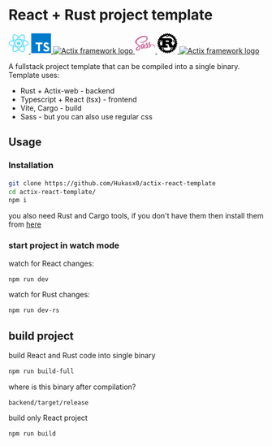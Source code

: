 # React + Rust project template
<div>
<a href="https://react.dev/">
  <img src="https://raw.githubusercontent.com/devicons/devicon/master/icons/react/react-original.svg" width="40px" />
</a>
<a href="https://www.typescriptlang.org/">
  <img src="https://raw.githubusercontent.com/devicons/devicon/master/icons/typescript/typescript-plain.svg" width="40px" />
</a>
<a href="https://vitejs.dev/">
  <img src="https://vitejs.dev/logo.svg" width="40" height="40" alt="Actix framework logo">
</a>
<a href="https://sass-lang.com/">
  <img src="https://raw.githubusercontent.com/devicons/devicon/master/icons/sass/sass-original.svg" width="40px" />
</a>
<a href="https://www.rust-lang.org/">
  <img src="https://raw.githubusercontent.com/devicons/devicon/master/icons/rust/rust-plain.svg" width="40px" />
</a>
<a href="https://actix.rs/">
  <img src="https://actix.rs/img/logo.png" width="40" height="40" alt="Actix framework logo">
</a>
</div>

A fullstack project template that can be compiled into a single binary. Template uses:
- Rust + Actix-web - backend
- Typescript + React (tsx) - frontend
- Vite, Cargo - build
- Sass - but you can also use regular css

## Usage

### Installation
```sh
git clone https://github.com/Hukasx0/actix-react-template
cd actix-react-template/
npm i
```
you also need Rust and Cargo tools, if you don't have them then install them from [here](https://www.rust-lang.org/learn/get-started)

### start project in watch mode

watch for React changes:
```sh
npm run dev
```
watch for Rust changes:
```sh
npm run dev-rs
```

## build project
build React and Rust code into single binary
```sh
npm run build-full
```
where is this binary after compilation?
```
backend/target/release
```

build only React project
```sh
npm run build
```
